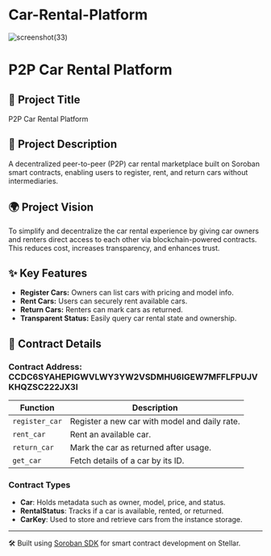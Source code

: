 # Car-Rental-Platform

![screenshot(33)](https://github.com/user-attachments/assets/7f074b91-ca45-4b62-bd18-e5eab1f45d58)


# P2P Car Rental Platform

## 🚗 Project Title
P2P Car Rental Platform

## 📖 Project Description
A decentralized peer-to-peer (P2P) car rental marketplace built on Soroban smart contracts, enabling users to register, rent, and return cars without intermediaries.

## 🌍 Project Vision
To simplify and decentralize the car rental experience by giving car owners and renters direct access to each other via blockchain-powered contracts. This reduces cost, increases transparency, and enhances trust.

## ✨ Key Features
- **Register Cars:** Owners can list cars with pricing and model info.
- **Rent Cars:** Users can securely rent available cars.
- **Return Cars:** Renters can mark cars as returned.
- **Transparent Status:** Easily query car rental state and ownership.

## 📜 Contract Details

### Contract Address: CCDC6SYAHEPIGWVLWY3YW2VSDMHU6IGEW7MFFLFPUJVKHQZSC222JX3I

| Function         | Description                                      |
|------------------|--------------------------------------------------|
| `register_car`   | Register a new car with model and daily rate.    |
| `rent_car`       | Rent an available car.                           |
| `return_car`     | Mark the car as returned after usage.            |
| `get_car`        | Fetch details of a car by its ID.                |

### Contract Types

- **Car**: Holds metadata such as owner, model, price, and status.
- **RentalStatus**: Tracks if a car is available, rented, or returned.
- **CarKey**: Used to store and retrieve cars from the instance storage.

---

🛠 Built using [Soroban SDK](https://soroban.stellar.org/docs) for smart contract development on Stellar.
